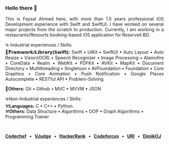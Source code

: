 <h3 align="left">Hello there 👋</h3>
<p align="justify">This is Faysal Ahmed here, with more than 1.5 years professional iOS Development experience with Swift and SwiftUI. I have worked on several major projects from the scratch to production. Currently, I am working in a restaurants/Resourts booking-based iOS application for Reserveit BD.</p>

<p align="justify"> ☕️ Industrial experiences / Skills:<br>
  <B>🔨𝐅𝗿𝗮𝗺𝘄𝗼𝗿𝗸/𝗟𝗶𝗯𝗿𝗮𝗿𝘆(𝗦𝘄𝗶𝗳𝘁):</B> Swift  •  UIKit   •   SwiftUI   •   Auto Layout   •   Auto Resize   •   Vision(OCR)   •   Speech 
Recognizer  •  Image Processing  •   Alamofire  •   CoreData   •   Realm   •   WebKit   •   PDFKit  •  AVKit •  MapKit   •   Document Directory   •   Multithreading   •   Singletoon   •   AVFoundation  •   Foundation  •  Core Graphics  •  Core Animation  •  Push Notification  •  Google Places Autocomplete  •   RESTful API   •   Problem-Solving <br>
  
  🔨<b>Others:</b> Git  •  Github  •  MVC  •  MVVM  •  JSON <br>
  
  ☕️Non-Industrial experiences / Skills:<br>
  ⚒️<b>Languages:</b> C  •  C++  •  Python. <br>
  ⚒️<b>Others:</b> Data Structure  •  Algorithms  •  OOP  •  Graph Algorithms  •  Programming Trainer

  </p><br>

<p align="justify">
<b> <a href="https://www.codechef.com/users/faysalf">Codechef</a> &nbsp; • &nbsp;
  <a href="https://vjudge.net/user/faysalf">VJudge</a> &nbsp; • &nbsp;
  <a href="https://www.hackerrank.com/mdfaysalahmedf">HackerRank</a> &nbsp; • &nbsp;
   <a href="https://codeforces.com/profile/faysalf">Codeforces</a> &nbsp; • &nbsp;
  <a href="https://www.beecrowd.com.br/judge/en/profile/459713">URI</a> &nbsp; • &nbsp;
  <a href="https://dimikoj.com/users/241/mdfaysalahmedf">DimikOJ</a> &nbsp;
  </b> </p>
